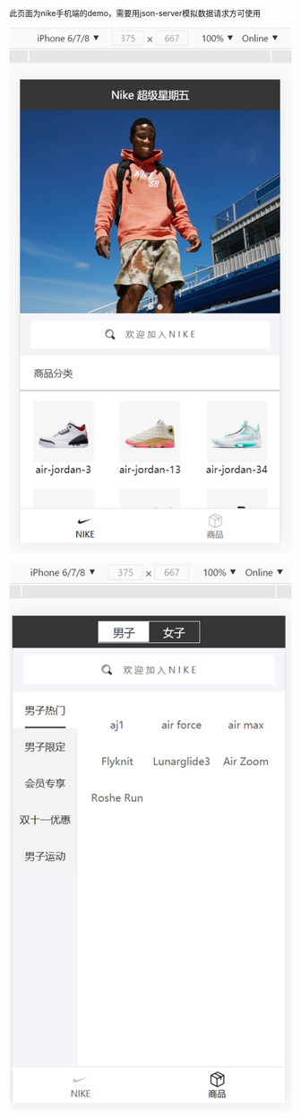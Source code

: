 此页面为nike手机端的demo，需要用json-server模拟数据请求方可使用 

![NIKE图片加载错误](https://raw.githubusercontent.com/tokxys/NIKE-REACT-DEMO/master/ShowWEB/NIKE.PNG)

![PRODUCT图片加载错误](https://raw.githubusercontent.com/tokxys/NIKE-REACT-DEMO/master/ShowWEB/PRODUCT.PNG)

